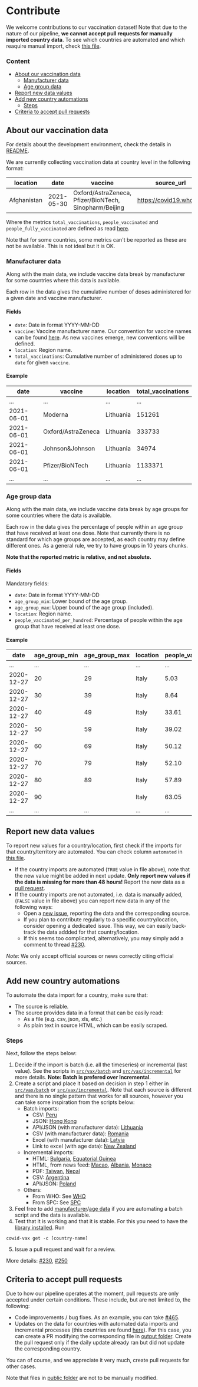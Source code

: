 # Contribute
We welcome contributions to our vaccination dataset! Note that due to the nature of our pipeline, **we cannot accept pull requests
for manually imported country data**. To see which countries are automated and which reaquire manual import, check
[this file](automation_state.csv).

### Content
- [About our vaccination data](#about-our-vaccination-data)
  - [Manufacturer data](#Manufacturer-data)
  - [Age group data](#Age-group-data)
- [Report new data values](#report-new-data-values)
- [Add new country automations](#Add-new-country-automations)
  - [Steps](#Steps)
- [Criteria to accept pull requests](#criteria-to-accept-pull-requests)

## About our vaccination data
For details about the development environment, check the details in [README](README.md#2-development-environment).

We are currently collecting vaccination data at country level in the following format:

|location   |date      |vaccine                                               |source_url                                                                                                  |total_vaccinations|people_vaccinated|people_fully_vaccinated|
|-----------|----------|------------------------------------------------------|------------------------------------------------------------------------------------------------------------|------------------|-----------------|-----------------------|
|Afghanistan|2021-05-30|Oxford/AstraZeneca, Pfizer/BioNTech, Sinopharm/Beijing|https://covid19.who.int/                                                                                    |600152            |480226           |119926                 |

Where the metrics `total_vaccinations`, `people_vaccinated` and `people_fully_vaccinated` are defined as read
[here](https://github.com/owid/covid-19-data/tree/master/public/data/vaccinations#vaccination-data).
 
Note that for some countries, some metrics can't be reported as these are not be available. This is not ideal but it is OK.

### Manufacturer data
Along with the main data, we include vaccine data break by manufacturer for some countries where this data is available.

Each row in the data gives the cumulative number of doses administered for a given date and vaccine manufacturer.

#### Fields
- `date`: Date in format YYYY-MM-DD
- `vaccine`: Vaccine manufacturer name. Our convention for vaccine names can be found
  [here](https://github.com/owid/covid-19-data/blob/c4208f353449d750515b8e14015bde2c349371ee/scripts/scripts/vaccinations/src/vax/utils/checks.py#L7).
  As new vaccines emerge, new conventions will be defined.
- `location`: Region name.
- `total_vaccinations`: Cumulative number of administered doses up to `date` for given `vaccine`.


#### Example
|date      |vaccine           |location|total_vaccinations |
|----------|------------------|------------------|---------|
|...|...           |...            |...|
|2021-06-01|Moderna           |Lithuania            |151261|
|2021-06-01|Oxford/AstraZeneca|Lithuania            |333733|
|2021-06-01|Johnson&Johnson   |Lithuania             |34974|
|2021-06-01|Pfizer/BioNTech   |Lithuania           |1133371|
|...|...           |...            |...|


### Age group data

Along with the main data, we include vaccine data break by age groups for some countries where the data is available.

Each row in the data gives the percentage of people within an age group that have received at least one dose. Note that
currently there is no standard for which age groups are accepted, as each country may define different ones. As a
general rule, we try to have groups in 10 years chunks.

**Note that the reported metric is relative, and not absolute.**
#### Fields
Mandatory fields:
- `date`: Date in format YYYY-MM-DD
- `age_group_min`: Lower bound of the age group.
- `age_group_max`: Upper bound of the age group (included).
- `location`: Region name.
- `people_vaccinated_per_hundred`: Percentage of people within the age group that have received at least one dose.


#### Example
|date      |age_group_min     |age_group_max|location|people_vaccinated_per_hundred|
|----------|------------------|-------------|------------------|--------|
|...|...           |...            |...|...|
|2020-12-27|20                |29           |Italy               |5.03   |
|2020-12-27|30                |39           |Italy              |8.64   |
|2020-12-27|40                |49           |Italy              |33.61   |
|2020-12-27|50                |59           |Italy              |39.02   |
|2020-12-27|60                |69           |Italy              |50.12   |
|2020-12-27|70                |79           |Italy               |52.10   |
|2020-12-27|80                |89           |Italy               |57.89   |
|2020-12-27|90                |             |Italy                |63.05   |
|...|...           |...            |...|...|


## Report new data values
To report new values for a country/location, first check if the imports for that country/territory are automated. You
can check column `automated` in [this file](automation_state.csv).

- If the country imports are automated (`TRUE` value in file above), note that the new value might be added in next
  update. **Only report new values if the data is missing for more than 48 hours!** Report the new data as a [pull request](https://github.com/owid/covid-19-data/compare).
- If the country imports are not automated, i.e. data is manually added, (`FALSE` value in file above) you can report
  new data in any of the following ways:
  - Open a [new issue](https://github.com/owid/covid-19-data/issues/new), reporting the data and the corresponding
    source.
  - If you plan to contribute regularly to a specific country/location, consider opening a dedicated issue. This way,
    we can easily back-track the data addded for that country/location.
  - If this seems too complicated, alternatively, you may simply add a comment to thread
[#230](https://github.com/owid/covid-19-data/issues/230). 

*Note*: We only accept official sources or news correctly citing official sources.

## Add new country automations
To automate the data import for a country, make sure that:
- The source is reliable.
- The source provides data in a format that can be easily read:
    - As a file (e.g. csv, json, xls, etc.)
    - As plain text in source HTML, which can be easily scraped.

### Steps
Next, follow the steps below:

1. Decide if the import is batch (i.e. all the timeseries) or incremental (last value). See the scripts in
   [`src/vax/batch`](src/vax/batch) and [`src/vax/incremental`](src/vax/incremental) for more details. **Note: Batch is
   prefered over Incremental**.
2. Create a script and place it based on decision in step 1 either in [`src/vax/batch`](src/vax/batch) or
   [`src/vax/incremental`](src/vax/incremental). Note that each source is different and there is no single pattern that
   works for all sources, however you can take some inspiration from the scripts below:
    - Batch imports:
        - CSV: [Peru](src/vax/batch/peru.py)
        - JSON: [Hong Kong](src/vax/batch/hong_kong.py)
        - API/JSON (with manufacturer data): [Lithuania](src/vax/batch/lithuania.py)
        - CSV (with manufacturer data): [Romania](src/vax/batch/romania.py)
        - Excel (with manufacturer data): [Latvia](src/vax/batch/latvia.py)
        - Link to excel (with age data): [New Zealand](src/vax/batch/new_zealand.py)
    - Incremental imports:
        - HTML: [Bulgaria](src/vax/incremental/bulgaria.py), [Equatorial Guinea](src/vax/incremental/equatorial_guinea.py)
        - HTML, from news feed: [Macao](src/vax/incremental/macao.py), [Albania](src/vax/incremental/albania.py), [Monaco](src/vax/incremental/monaco.py) 
        - PDF: [Taiwan](src/vax/incremental/taiwan.py), [Nepal](src/vax/incremental/nepal.py)
        - CSV: [Argentina](src/vax/incremental/argentina.py)
        - API/JSON: [Poland](src/vax/incremental/poland.py)
    - Others:
        - From WHO: See [WHO](src/vax/incremental/who.py)
        - From SPC: See [SPC](src/vax/batch/spc.py)
3. Feel free to add [manufacturer](#Manufacturer-data)/[age data](#Age-data) if you are automating a batch script and
   the data is available.
4. Test that it is working and that it is stable. For this you need to have the [library
   installed](README.md#2-development-environment). Run
```
cowid-vax get -c [country-name]
``` 
   
5. Issue a pull request and wait for a review.



More details: [#230](https://github.com/owid/covid-19-data/issues/230),
[#250](https://github.com/owid/covid-19-data/issues/250)

## Criteria to accept pull requests
Due to how our pipeline operates at the moment, pull requests are only accepted under certain conditions. These include,
but are not limited to, the following:

- Code improvements / bug fixes. As an example, you can take [#465](https://github.com/owid/covid-19-data/pull/465).
- Updates on the data for countries with automated data imports and incremental processes (this countries are found
  [here](src/vax/incremental)). For this case, you can create a PR modifying the corresponding file in [output
  folder](https://github.com/owid/covid-19-data/tree/master/scripts/scripts/vaccinations/output). Create the pull
  request only if the daily update already ran but did not update the corresponding country.

You can of course, and we appreciate it very much, create pull requests for other cases.

Note that files in [public folder](https://github.com/owid/covid-19-data/tree/master/public) are not to be manually modified.